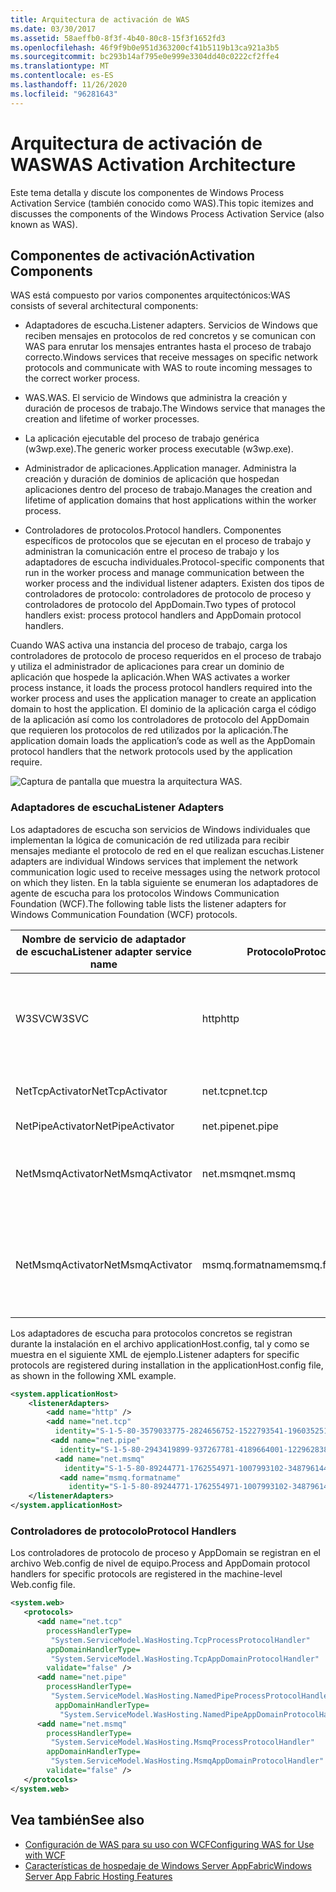 ```yaml
---
title: Arquitectura de activación de WAS
ms.date: 03/30/2017
ms.assetid: 58aeffb0-8f3f-4b40-80c8-15f3f1652fd3
ms.openlocfilehash: 46f9f9b0e951d363200cf41b5119b13ca921a3b5
ms.sourcegitcommit: bc293b14af795e0e999e3304dd40c0222cf2ffe4
ms.translationtype: MT
ms.contentlocale: es-ES
ms.lasthandoff: 11/26/2020
ms.locfileid: "96281643"
---
```

# <a name="was-activation-architecture"></a><span data-ttu-id="deafa-102">Arquitectura de activación de WAS</span><span class="sxs-lookup"><span data-stu-id="deafa-102">WAS Activation Architecture</span></span>

<span data-ttu-id="deafa-103">Este tema detalla y discute los componentes de Windows Process Activation Service (también conocido como WAS).</span><span class="sxs-lookup"><span data-stu-id="deafa-103">This topic itemizes and discusses the components of the Windows Process Activation Service (also known as WAS).</span></span>  
  
## <a name="activation-components"></a><span data-ttu-id="deafa-104">Componentes de activación</span><span class="sxs-lookup"><span data-stu-id="deafa-104">Activation Components</span></span>  

 <span data-ttu-id="deafa-105">WAS está compuesto por varios componentes arquitectónicos:</span><span class="sxs-lookup"><span data-stu-id="deafa-105">WAS consists of several architectural components:</span></span>  
  
- <span data-ttu-id="deafa-106">Adaptadores de escucha.</span><span class="sxs-lookup"><span data-stu-id="deafa-106">Listener adapters.</span></span> <span data-ttu-id="deafa-107">Servicios de Windows que reciben mensajes en protocolos de red concretos y se comunican con WAS para enrutar los mensajes entrantes hasta el proceso de trabajo correcto.</span><span class="sxs-lookup"><span data-stu-id="deafa-107">Windows services that receive messages on specific network protocols and communicate with WAS to route incoming messages to the correct worker process.</span></span>  
  
- <span data-ttu-id="deafa-108">WAS.</span><span class="sxs-lookup"><span data-stu-id="deafa-108">WAS.</span></span> <span data-ttu-id="deafa-109">El servicio de Windows que administra la creación y duración de procesos de trabajo.</span><span class="sxs-lookup"><span data-stu-id="deafa-109">The Windows service that manages the creation and lifetime of worker processes.</span></span>  
  
- <span data-ttu-id="deafa-110">La aplicación ejecutable del proceso de trabajo genérica (w3wp.exe).</span><span class="sxs-lookup"><span data-stu-id="deafa-110">The generic worker process executable (w3wp.exe).</span></span>  
  
- <span data-ttu-id="deafa-111">Administrador de aplicaciones.</span><span class="sxs-lookup"><span data-stu-id="deafa-111">Application manager.</span></span> <span data-ttu-id="deafa-112">Administra la creación y duración de dominios de aplicación que hospedan aplicaciones dentro del proceso de trabajo.</span><span class="sxs-lookup"><span data-stu-id="deafa-112">Manages the creation and lifetime of application domains that host applications within the worker process.</span></span>  
  
- <span data-ttu-id="deafa-113">Controladores de protocolos.</span><span class="sxs-lookup"><span data-stu-id="deafa-113">Protocol handlers.</span></span> <span data-ttu-id="deafa-114">Componentes específicos de protocolos que se ejecutan en el proceso de trabajo y administran la comunicación entre el proceso de trabajo y los adaptadores de escucha individuales.</span><span class="sxs-lookup"><span data-stu-id="deafa-114">Protocol-specific components that run in the worker process and manage communication between the worker process and the individual listener adapters.</span></span> <span data-ttu-id="deafa-115">Existen dos tipos de controladores de protocolo: controladores de protocolo de proceso y controladores de protocolo del AppDomain.</span><span class="sxs-lookup"><span data-stu-id="deafa-115">Two types of protocol handlers exist: process protocol handlers and AppDomain protocol handlers.</span></span>  
  
 <span data-ttu-id="deafa-116">Cuando WAS activa una instancia del proceso de trabajo, carga los controladores de protocolo de proceso requeridos en el proceso de trabajo y utiliza el administrador de aplicaciones para crear un dominio de aplicación que hospede la aplicación.</span><span class="sxs-lookup"><span data-stu-id="deafa-116">When WAS activates a worker process instance, it loads the process protocol handlers required into the worker process and uses the application manager to create an application domain to host the application.</span></span> <span data-ttu-id="deafa-117">El dominio de la aplicación carga el código de la aplicación así como los controladores de protocolo del AppDomain que requieren los protocolos de red utilizados por la aplicación.</span><span class="sxs-lookup"><span data-stu-id="deafa-117">The application domain loads the application’s code as well as the AppDomain protocol handlers that the network protocols used by the application require.</span></span>  
  
 ![Captura de pantalla que muestra la arquitectura WAS.](./media/was-activation-architecture/windows-process-application-service-architecture.gif)  
  
### <a name="listener-adapters"></a><span data-ttu-id="deafa-119">Adaptadores de escucha</span><span class="sxs-lookup"><span data-stu-id="deafa-119">Listener Adapters</span></span>  

 <span data-ttu-id="deafa-120">Los adaptadores de escucha son servicios de Windows individuales que implementan la lógica de comunicación de red utilizada para recibir mensajes mediante el protocolo de red en el que realizan escuchas.</span><span class="sxs-lookup"><span data-stu-id="deafa-120">Listener adapters are individual Windows services that implement the network communication logic used to receive messages using the network protocol on which they listen.</span></span> <span data-ttu-id="deafa-121">En la tabla siguiente se enumeran los adaptadores de agente de escucha para los protocolos Windows Communication Foundation (WCF).</span><span class="sxs-lookup"><span data-stu-id="deafa-121">The following table lists the listener adapters for Windows Communication Foundation (WCF) protocols.</span></span>  
  
|<span data-ttu-id="deafa-122">Nombre de servicio de adaptador de escucha</span><span class="sxs-lookup"><span data-stu-id="deafa-122">Listener adapter service name</span></span>|<span data-ttu-id="deafa-123">Protocolo</span><span class="sxs-lookup"><span data-stu-id="deafa-123">Protocol</span></span>|<span data-ttu-id="deafa-124">Notas</span><span class="sxs-lookup"><span data-stu-id="deafa-124">Notes</span></span>|  
|-----------------------------------|--------------|-----------|  
|<span data-ttu-id="deafa-125">W3SVC</span><span class="sxs-lookup"><span data-stu-id="deafa-125">W3SVC</span></span>|<span data-ttu-id="deafa-126">http</span><span class="sxs-lookup"><span data-stu-id="deafa-126">http</span></span>|<span data-ttu-id="deafa-127">Componente común que proporciona la activación HTTP para IIS 7,0 y WCF.</span><span class="sxs-lookup"><span data-stu-id="deafa-127">Common component that provides HTTP activation for both IIS 7.0 and WCF.</span></span>|  
|<span data-ttu-id="deafa-128">NetTcpActivator</span><span class="sxs-lookup"><span data-stu-id="deafa-128">NetTcpActivator</span></span>|<span data-ttu-id="deafa-129">net.tcp</span><span class="sxs-lookup"><span data-stu-id="deafa-129">net.tcp</span></span>|<span data-ttu-id="deafa-130">Depende del servicio NetTcpPortSharing.</span><span class="sxs-lookup"><span data-stu-id="deafa-130">Depends on the NetTcpPortSharing service.</span></span>|  
|<span data-ttu-id="deafa-131">NetPipeActivator</span><span class="sxs-lookup"><span data-stu-id="deafa-131">NetPipeActivator</span></span>|<span data-ttu-id="deafa-132">net.pipe</span><span class="sxs-lookup"><span data-stu-id="deafa-132">net.pipe</span></span>||  
|<span data-ttu-id="deafa-133">NetMsmqActivator</span><span class="sxs-lookup"><span data-stu-id="deafa-133">NetMsmqActivator</span></span>|<span data-ttu-id="deafa-134">net.msmq</span><span class="sxs-lookup"><span data-stu-id="deafa-134">net.msmq</span></span>|<span data-ttu-id="deafa-135">Para su uso con aplicaciones de Message Queuing basadas en WCF.</span><span class="sxs-lookup"><span data-stu-id="deafa-135">For use with WCF-based Message Queuing applications.</span></span>|  
|<span data-ttu-id="deafa-136">NetMsmqActivator</span><span class="sxs-lookup"><span data-stu-id="deafa-136">NetMsmqActivator</span></span>|<span data-ttu-id="deafa-137">msmq.formatname</span><span class="sxs-lookup"><span data-stu-id="deafa-137">msmq.formatname</span></span>|<span data-ttu-id="deafa-138">Proporciona compatibilidad con versiones anteriores para aplicaciones existentes de Message Queuing.</span><span class="sxs-lookup"><span data-stu-id="deafa-138">Provides backwards compatibility with existing Message Queuing applications.</span></span>|  
  
 <span data-ttu-id="deafa-139">Los adaptadores de escucha para protocolos concretos se registran durante la instalación en el archivo applicationHost.config, tal y como se muestra en el siguiente XML de ejemplo.</span><span class="sxs-lookup"><span data-stu-id="deafa-139">Listener adapters for specific protocols are registered during installation in the applicationHost.config file, as shown in the following XML example.</span></span>  
  
```xml  
<system.applicationHost>  
    <listenerAdapters>  
        <add name="http" />  
        <add name="net.tcp"
          identity="S-1-5-80-3579033775-2824656752-1522793541-1960352512-462907086" />  
         <add name="net.pipe"
           identity="S-1-5-80-2943419899-937267781-4189664001-1229628381-3982115073" />  
          <add name="net.msmq"
            identity="S-1-5-80-89244771-1762554971-1007993102-348796144-2203111529" />  
           <add name="msmq.formatname"
             identity="S-1-5-80-89244771-1762554971-1007993102-348796144-2203111529" />  
    </listenerAdapters>  
</system.applicationHost>  
```  
  
### <a name="protocol-handlers"></a><span data-ttu-id="deafa-140">Controladores de protocolo</span><span class="sxs-lookup"><span data-stu-id="deafa-140">Protocol Handlers</span></span>  

 <span data-ttu-id="deafa-141">Los controladores de protocolo de proceso y AppDomain se registran en el archivo Web.config de nivel de equipo.</span><span class="sxs-lookup"><span data-stu-id="deafa-141">Process and AppDomain protocol handlers for specific protocols are registered in the machine-level Web.config file.</span></span>  
  
```xml  
<system.web>  
   <protocols>  
      <add name="net.tcp"
        processHandlerType=  
         "System.ServiceModel.WasHosting.TcpProcessProtocolHandler"  
        appDomainHandlerType=  
         "System.ServiceModel.WasHosting.TcpAppDomainProtocolHandler"  
        validate="false" />  
      <add name="net.pipe"
        processHandlerType=  
         "System.ServiceModel.WasHosting.NamedPipeProcessProtocolHandler"  
          appDomainHandlerType=  
           "System.ServiceModel.WasHosting.NamedPipeAppDomainProtocolHandler"/>  
      <add name="net.msmq"  
        processHandlerType=  
         "System.ServiceModel.WasHosting.MsmqProcessProtocolHandler"  
        appDomainHandlerType=  
         "System.ServiceModel.WasHosting.MsmqAppDomainProtocolHandler"  
        validate="false" />  
   </protocols>  
</system.web>  
```  
  
## <a name="see-also"></a><span data-ttu-id="deafa-142">Vea también</span><span class="sxs-lookup"><span data-stu-id="deafa-142">See also</span></span>

- [<span data-ttu-id="deafa-143">Configuración de WAS para su uso con WCF</span><span class="sxs-lookup"><span data-stu-id="deafa-143">Configuring WAS for Use with WCF</span></span>](configuring-the-wpa--service-for-use-with-wcf.md)
- <span data-ttu-id="deafa-144">[Características de hospedaje de Windows Server AppFabric](/previous-versions/appfabric/ee677189(v=azure.10))</span><span class="sxs-lookup"><span data-stu-id="deafa-144">[Windows Server App Fabric Hosting Features](/previous-versions/appfabric/ee677189(v=azure.10))</span></span>
